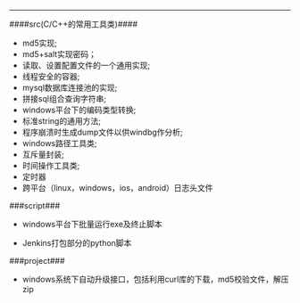 
****
####src(C/C++的常用工具类)####

   * md5实现;
   * md5+salt实现密码；
   * 读取、设置配置文件的一个通用实现;
   * 线程安全的容器;
   * mysql数据库连接池的实现;
   * 拼接sql组合查询字符串;
   * windows平台下的编码类型转换;
   * 标准string的通用方法;
   * 程序崩溃时生成dump文件以供windbg作分析;
   * windows路径工具类;
   * 互斥量封装;
   * 时间操作工具类;
   * 定时器
   * 跨平台（linux，windows，ios，android）日志头文件

###script###

* windows平台下批量运行exe及终止脚本

* Jenkins打包部分的python脚本

###project###

* windows系统下自动升级接口，包括利用curl库的下载，md5校验文件，解压zip
       
      
